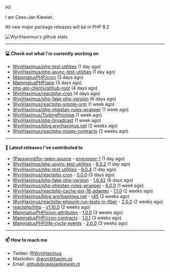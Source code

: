 Hi!

I am Cees-Jan Kiewiet.

All new major package releases will be in PHP 8.2

![WyriHaximus's github stats](https://github-readme-stats.vercel.app/api?username=WyriHaximus&show_icons=true)

---

#### 💻 Check out what I'm currently working on

- [WyriHaximus/php-test-utilities](https://github.com/WyriHaximus/php-test-utilities) (1 day ago)
- [WyriHaximus/php-async-test-utilities](https://github.com/WyriHaximus/php-async-test-utilities) (1 day ago)
- [MammatusPHP/cron](https://github.com/MammatusPHP/cron) (3 days ago)
- [MammatusPHP/app](https://github.com/MammatusPHP/app) (3 days ago)
- [php-api-clients/github-root](https://github.com/php-api-clients/github-root) (4 days ago)
- [WyriHaximus/reactphp-cron](https://github.com/WyriHaximus/reactphp-cron) (4 days ago)
- [WyriHaximus/php-fake-php-version](https://github.com/WyriHaximus/php-fake-php-version) (6 days ago)
- [WyriHaximus/reactphp-simple-orm](https://github.com/WyriHaximus/reactphp-simple-orm) (1 week ago)
- [WyriHaximus/php-phpstan-rules-wrapper](https://github.com/WyriHaximus/php-phpstan-rules-wrapper) (1 week ago)
- [WyriHaximus/TickingPromise](https://github.com/WyriHaximus/TickingPromise) (1 week ago)
- [WyriHaximus/php-broadcast](https://github.com/WyriHaximus/php-broadcast) (1 week ago)
- [WyriHaximus/blog.wyrihaximus.net](https://github.com/WyriHaximus/blog.wyrihaximus.net) (2 weeks ago)
- [WyriHaximus/reactphp-mutex-contracts](https://github.com/WyriHaximus/reactphp-mutex-contracts) (2 weeks ago)

---

#### 🔭 Latest releases I've contributed to

- [1Password/for-open-source](https://github.com/1Password/for-open-source) - [processor-1](https://github.com/1Password/for-open-source/releases/tag/processor-1) (1 day ago)
- [WyriHaximus/php-async-test-utilities](https://github.com/WyriHaximus/php-async-test-utilities) - [8.0.2](https://github.com/WyriHaximus/php-async-test-utilities/releases/tag/8.0.2) (1 day ago)
- [WyriHaximus/php-test-utilities](https://github.com/WyriHaximus/php-test-utilities) - [6.0.4](https://github.com/WyriHaximus/php-test-utilities/releases/tag/6.0.4) (1 day ago)
- [WyriHaximus/reactphp-cron](https://github.com/WyriHaximus/reactphp-cron) - [5.0.0](https://github.com/WyriHaximus/reactphp-cron/releases/tag/5.0.0) (3 days ago)
- [WyriHaximus/php-fake-php-version](https://github.com/WyriHaximus/php-fake-php-version) - [1.8.42](https://github.com/WyriHaximus/php-fake-php-version/releases/tag/1.8.42) (6 days ago)
- [WyriHaximus/php-phpstan-rules-wrapper](https://github.com/WyriHaximus/php-phpstan-rules-wrapper) - [6.0.0](https://github.com/WyriHaximus/php-phpstan-rules-wrapper/releases/tag/6.0.0) (1 week ago)
- [WyriHaximus/reactphp-cache-psr-16-adapter](https://github.com/WyriHaximus/reactphp-cache-psr-16-adapter) - [1.1.0](https://github.com/WyriHaximus/reactphp-cache-psr-16-adapter/releases/tag/1.1.0) (2 weeks ago)
- [WyriHaximus/blog.wyrihaximus.net](https://github.com/WyriHaximus/blog.wyrihaximus.net) - [r45](https://github.com/WyriHaximus/blog.wyrihaximus.net/releases/tag/r45) (2 weeks ago)
- [WyriHaximus/reactphp-phpunit-run-tests-in-fiber](https://github.com/WyriHaximus/reactphp-phpunit-run-tests-in-fiber) - [2.0.0](https://github.com/WyriHaximus/reactphp-phpunit-run-tests-in-fiber/releases/tag/2.0.0) (2 weeks ago)
- [reactphp/http](https://github.com/reactphp/http) - [v1.10.0](https://github.com/reactphp/http/releases/tag/v1.10.0) (2 weeks ago)
- [MammatusPHP/cron-attributes](https://github.com/MammatusPHP/cron-attributes) - [1.0.0](https://github.com/MammatusPHP/cron-attributes/releases/tag/1.0.0) (3 weeks ago)
- [MammatusPHP/cron-contracts](https://github.com/MammatusPHP/cron-contracts) - [1.0.1](https://github.com/MammatusPHP/cron-contracts/releases/tag/1.0.1) (3 weeks ago)
- [MammatusPHP/life-cycle-events](https://github.com/MammatusPHP/life-cycle-events) - [2.0.0](https://github.com/MammatusPHP/life-cycle-events/releases/tag/2.0.0) (3 weeks ago)

---

#### 📫 How to reach me

- Twitter: [@WyriHaximus](https://twitter.com/WyriHaximus)
- Mastodon: [@wyri@haxim.us](https://toot-toot.wyrihaxim.us/@wyri)
- Email: [github@ceesjankiewiet.nl](mailto:github@ceesjankiewiet.nl)
